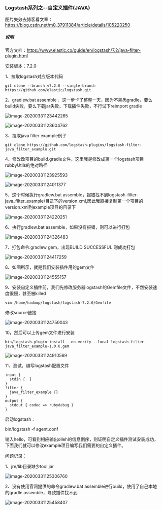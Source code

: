 ### Logstash系列之--自定义插件(JAVA)

图片失效去博客看文章：
https://blog.csdn.net/m0_37911384/article/details/105220250


##### 说明

官方文档：https://www.elastic.co/guide/en/logstash/7.2/java-filter-plugin.html

安装版本：7.2.0



1、拉取logstash对应版本代码

```
git clone --branch v7.2.0 --single-branch https://github.com/elastic/logstash.git 
```

2、gradlew.bat assemble ，这一步卡了整整一天，因为不熟悉gradle，要么build失败，要么下载jar失败，下载插件失败，不行试下reimport gradle

![image-20200331123442265](C:\Users\jiang\AppData\Roaming\Typora\typora-user-images\image-20200331123442265.png)

![image-20200331123604762](C:\Users\jiang\AppData\Roaming\Typora\typora-user-images\image-20200331123604762.png)



3、拉取java filter example例子

```
git clone https://github.com/logstash-plugins/logstash-filter-java_filter_example.git
```



4、修改改项目的build.gradle文件，这里我是修改成第一个logstash项目rubbyUtils的绝对路径

![image-20200331123925593](C:\Users\jiang\AppData\Roaming\Typora\typora-user-images\image-20200331123925593.png)



![image-20200331124011377](C:\Users\jiang\AppData\Roaming\Typora\typora-user-images\image-20200331124011377.png)



5、这个时候执行gradlew.bat assemble，报错找不到logstash-filter-java_filter_example/目录下的version.xml,因此我直接复制第一个项目的version.xml到example项目的目录下

![image-20200331124220251](C:\Users\jiang\AppData\Roaming\Typora\typora-user-images\image-20200331124220251.png)



6、执行gradlew.bat assemble，如果没有报错，则可以进行打包

![image-20200331124326483](C:\Users\jiang\AppData\Roaming\Typora\typora-user-images\image-20200331124326483.png)



7、打包命令:gradlew gem，出现BUILD SUCCESSFUL 则成功打包

![image-20200331124417259](C:\Users\jiang\AppData\Roaming\Typora\typora-user-images\image-20200331124417259.png)



8、如图所示，就是我们安装插件用的gem文件

![image-20200331124555157](C:\Users\jiang\AppData\Roaming\Typora\typora-user-images\image-20200331124555157.png)

9、安装自定义插件前，我们先修改服务器logstash的Gemfile文件，不然安装速度很慢，甚至被killed

```
vim /home/hadoop/logstash/logstash-7.2.0/Gemfile

```

修改source链接

![image-20200331124750043](C:\Users\jiang\AppData\Roaming\Typora\typora-user-images\image-20200331124750043.png)



10，然后可以上传gem文件进行安装

```
bin/logstash-plugin install --no-verify --local logstash-filter-java_filter_example-1.0.0.gem
```

![image-20200331124910569](C:\Users\jiang\AppData\Roaming\Typora\typora-user-images\image-20200331124910569.png)



11、测试，编写logstash配置文件

```
input {
  stdin {  }
}
filter {
  java_filter_example {}
}
output {
  stdout { codec => rubydebug }
}
```



启动logstash：

bin/logstash -f agent.conf 



输入hello，可看到相应输出olleh的信息倒序，则证明自定义插件测试安装成功，下面我们就可以修改example项目编写我们需要的自定义插件。













问题记录：



1、jre/lib目录缺少tool.jar

![image-20200331125306760](C:\Users\jiang\AppData\Roaming\Typora\typora-user-images\image-20200331125306760.png)

2、没有使用官网提供的命令gradlew.bat assemble进行build，使用了自己本地的gradle assemble，导致插件找不到

![image-20200331125458407](C:\Users\jiang\AppData\Roaming\Typora\typora-user-images\image-20200331125458407.png)

